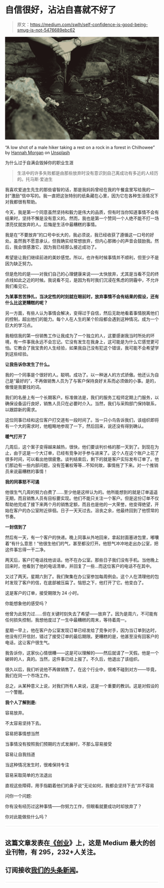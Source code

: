 # 自信很好，沾沾自喜就不好了

> 原文：<https://medium.com/swlh/self-confidence-is-good-being-smug-is-not-5476689ebc62>

![](img/8d80652b491882fc9993810470d5b7b6.png)

“A low shot of a male hiker taking a rest on a rock in a forest in Chilhowee” by [Hannah Morgan](https://unsplash.com/@hannahmorgan7?utm_source=medium&utm_medium=referral) on [Unsplash](https://unsplash.com?utm_source=medium&utm_medium=referral)

为什么过于自满会毁掉你的职业生涯

> 生活中的许多失败都是由那些放弃时没有意识到自己离成功有多近的人经历的。托马斯·爱迪生

我喜欢爱迪生先生的那些睿智的话，那是我妈妈曾经在我的午餐盒里写给我的一封“激励”信中写的。我一直把这张特别的纸条藏在心里，因为它在各种生活情况下对我都很有帮助。

今天，我是第一个同意虽然坚持和毅力是伟大的品质，但有时当你知道事情不会有结果时，坚持不懈是没有意义的。然而，我也是第一个赞同一个人绝不能不打一场漂亮仗就放弃的人。后悔是生活中最糟糕的事情。

我是在“不要放弃”的口号中长大的，我必须说，我已经收获了遵循这一口号的好处。虽然我不愿意承认，但我确实经常想放弃，但内心那微小的声音会鼓励我。然后，我会很感激它，因为我已经那么接近成功了。

希望是让我们继续前进的美妙感觉。所以，也许有时候事情并不顺利，但至少不是因为缺乏努力。

但是危险的是——对我们自己的心理健康来说——太快放弃，尤其是当看不见的终点线如此之近的时候。我说看不见，是因为有时我们沉浸在焦虑的阴霾中，不允许我们看见它。

**为某事苦苦挣扎，当决定性的时刻就在眼前时，放弃事情不会有结果的假设，还有什么比这更糟糕的呢？**

另一方面，有些人认为事情会解决，变得过于自信，然后无助地看着事情脱离他们的控制，超出他们的能力。每个人在人生的某个阶段都会遇到这种情况。成为一个巨大的学习点。

我相信我的第一份销售工作让我成为了一个独立的人，这要感谢我当时所处的环境，有一件事我永远不会忘记。它没有发生在我身上，这可能是为什么它感觉更可怕。它教会了我宝贵的人生经验，如果我自己没有犯这个错误，我可能不会希望学到这些经验。

**让我告诉你发生了什么。**

我的一个同事是个很好的人。聪明。成功了。以一种迷人的方式骄傲。他还认为自己是“最好的”，不再做销售人员为了与客户保持良好关系而必须做的小事。是的，傲慢是我要找的词。

我们的名册上有一个长期客户。标准做法是，我们的服务工程师定期上门服务，以确保设备运行良好，销售人员只在必要时介入。当然，我们与采购部门保持联系，以跟踪新的需求。

这位同事已经和这位客户打交道有一段时间了。当一只小鸟告诉我们，该组织即将有一个大的需求时，他粗略地参观了一下，然后回来，说还没有得到确认。

**暖气打开了**

几周后，这个案子变得越来越热，很快，他们要谈判价格的那一天到了。到现在为止，由于这是一个大订单，已经有竞争对手参与进来了。这个人在这个账户上花了很多时间，可以看出他很疲惫。谈判结束后，剩下的就是客户实际发布订单了。他们那边有一些内部问题，没有签署权等等…不知何故，事情拖了下来。对一个推销员来说最糟糕的事情！

**我的同事怒不可遏**

他很生气几周的努力白费了……至少他是这样认为的。他所能想到的就是订单遥遥无期，而且销售人员有目标要实现。他们不能只关注一个客户。但是这份订单不仅帮助他完成了接下来两个月的销售定额，而且也是他的一大荣誉。他变得绝望，开始在客户的办公室附近徘徊。日子一天天过去。沮丧之余，他最终回到了他惯常的节奏。

**一封信到了**

然后有一天，有一个客户的快递。晚上同事从外地回来，拿起封面塞进包里，嘟囔着“有什么意思！”他很生他们的气，甚至都没打开。他怒气冲冲地走出办公室，把这件事忘得一干二净。

两天后，客户打电话找他谈话。他不在办公室。那些日子我们没有手机。当他晚上回来时，他看到了他的电话清单，并回复了一些…而这位客户的电话不在其中。

又过了两天。星期六到了。我们聚集在办公室参加每周例会。这个人在清理他的包时发现了客户的信，在底部被压扁了。恼怒之下，他打开了它。他变白了。

这是客户的订单，接受期限为 24 小时。

你能想象他的感受吗？

他曾为此努力过……但在关键时刻失去了希望——放弃了。因为是周六，不可能有任何损失控制，我想他度过了一生中最糟糕的周末，等待着周一。

星期一早上，他在客户办公室发现订单已经发给了竞争对手，因为当订单到达时，他没有打开信封，错过了接受订单的最后期限。更糟糕的是，他甚至没有回客户的电话，这让客户很生气。

我告诉你，这家伙心情很糟——这是可以理解的——然后就请了一天假。他是一个破碎的人，真的。当然，这件事已经上报了。不久后，他退出了该组织。

很久以后，我们听说他不再做销售了。在这个行业中，很难不碰到对方——毕竟，我们在同一个市场工作。

总之，从某种意义上说，对我们所有人来说，这是一个重要的教训。这是对假设的一个警醒。

**我个人了解到是:**

容易放弃。

不太容易坚持下去。

容易把事情想当然

当事情没有按照我们预期的方式发展时，不那么容易接受

容易让自我挡道

当这种情况发生时，很难保持专注

容易采取简单的方法退出

直视这些障碍，用手指戳着他们的鼻子说“无论如何，我都会坚持下去”并不容易

问你一个问题:

你有没有经历过这种事情——你努力工作，但眼看就要成功时却放弃了？

你对此能做些什么吗？

![](img/731acf26f5d44fdc58d99a6388fe935d.png)

## 这篇文章发表在[《创业](https://medium.com/swlh)》上，这是 Medium 最大的创业刊物，有 295，232+人关注。

## 订阅接收[我们的头条新闻](http://growthsupply.com/the-startup-newsletter/)。

![](img/731acf26f5d44fdc58d99a6388fe935d.png)